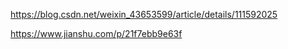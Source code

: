 https://blog.csdn.net/weixin_43653599/article/details/111592025

https://www.jianshu.com/p/21f7ebb9e63f





